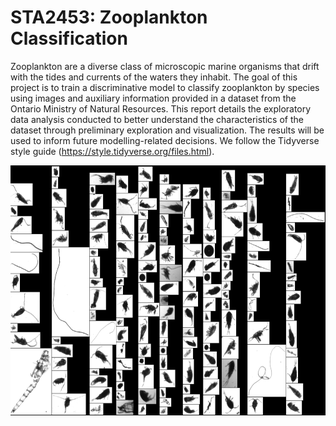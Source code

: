# STA2453: Zooplankton Classification
Zooplankton are a diverse class of microscopic marine organisms that drift with the tides and currents of the waters they inhabit. The goal of this project is to train a discriminative model to classify zooplankton by species using images and auxiliary information provided in a dataset from the Ontario Ministry of Natural Resources. This report details the exploratory data analysis conducted to better understand the characteristics of the dataset through preliminary exploration and visualization. The results will be used to inform future modelling-related decisions. 
We follow the Tidyverse style guide (https://style.tidyverse.org/files.html).

<p align="center">
  <img src="https://github.com/MarkusKangur/STA2453/blob/main/Data/Example%20Mosaic.png" alt="Sublime's custom image" height = 400/>
</p>
